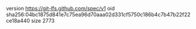 version https://git-lfs.github.com/spec/v1
oid sha256:04bc1875d841e7c75ea96d70aaa02d331cf5750c186b4c7b47b22f22ce18a440
size 2773
